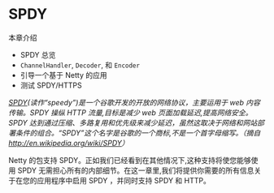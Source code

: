 SPDY
====

本章介绍

* SPDY 总览
* `ChannelHandler`, `Decoder`, 和 `Encoder`
* 引导一个基于 Netty 的应用
* 测试 SPDY/HTTPS

*[SPDY](http://www.chromium.org/spdy/spdy-whitepaper)(读作“speedy”)是一个谷歌开发的开放的网络协议，主要运用于 web 内容传输。SPDY 操纵 HTTP 流量,目标是减少 web 页面加载延迟,提高网络安全。SPDY 达到通过压缩、多路复用和优先级来减少延迟，虽然这取决于网络和网站部署条件的组合。“SPDY”这个名字是谷歌的一个商标,不是一个首字母缩写。（摘自<http://en.wikipedia.org/wiki/SPDY>）*

Netty 的包支持 SPDY。正如我们已经看到在其他情况下,这种支持将使您能够使用 SPDY 无需担心所有的内部细节。在这一章里,我们将提供你需要的所有信息关于在您的应用程序中启用 SPDY ，并同时支持 SPDY 和 HTTP。